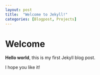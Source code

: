 ```yaml
---
layout: post
title:  "Welcome to Jekyll!"
categories: [Blogpost, Projects]
---
```


# Welcome

**Hello world**, this is my first Jekyll blog post.

I hope you like it!
